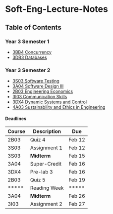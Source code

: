 # Soft-Eng-Lecture-Notes

## Table of Contents

### Year 3 Semester 1

- [3BB4 Concurrency](3A/3BB4/README.md)
- [3DB3 Databases](3A/3DB3/README.md)

### Year 3 Semester 2

- [3S03 Software Testing](3B/3S03/README.md)
- [3A04 Software Design III](3B/3A04/README.md)
- [2B03 Engineering Economics](3B/2B03/README.md)
- [3I03 Communication Skills](3B/3I03/README.md)
- [3DX4 Dynamic Systems and Control](3B/3DX4/README.md)
- [4A03 Sustainability and Ethics in Engineering](3B/4A03/README.md)

#### Deadlines

Course | Description | Due
-------|-------------|----
2B03 | Quiz 4 | Feb 12
3S03 | Assignment 1 | Feb 12
3S03 | **Midterm** | Feb 15
3A04 | Super-Credit | Feb 16
3DX4 | Pre-lab 3 | Feb 16
2B03 | Quiz 5 | Feb 19
***** | Reading Week | \*****
3A04 | **Midterm** | Feb 26
3I03 | Assignment 2 | Feb 27

